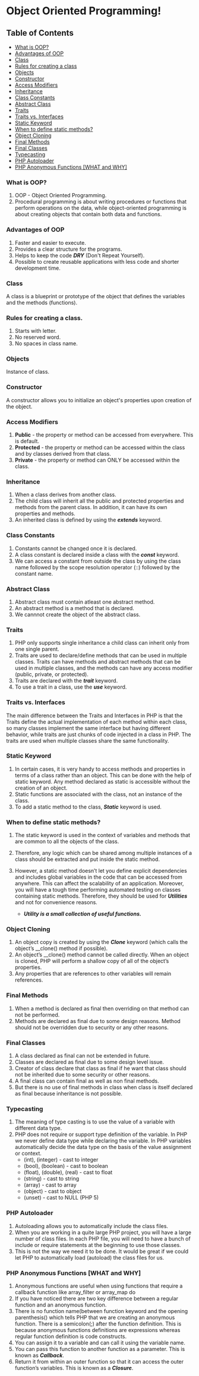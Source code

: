 # Object Oriented Programming! 

## Table of Contents
- [What is OOP?](#what-is-oop)
- [Advantages of OOP](#advantages-of-oop)
- [Class](#class)
- [Rules for creating a class](#rules-for-creating-a-class)
- [Objects](#objects)
- [Constructor](#constructor)
- [Access Modifiers](#access-modifiers)
- [Inheritance](#inheritance)
- [Class Constants](#class-constants)
- [Abstract Class](#abstract-class)
- [Traits](#traits)
- [Traits vs. Interfaces](#traits-vs-interfaces)
- [Static Keyword](#static-keyword)
- [When to define static methods?](#when-to-define-static-methods)
- [Object Cloning](#object-cloning)
- [Final Methods](#final-methods)
- [Final Classes](#final-classes)
- [Typecasting](#typecasting)
- [PHP Autoloader](#php-autoloader)
- [PHP Anonymous Functions [WHAT and WHY]](#php-anonymous-functions-what-and-why)

### What is OOP?
1. OOP - Object Oriented Programming.
2. Procedural programming is about writing procedures or functions that perform operations on the data, while object-oriented programming is about creating objects that contain both data and functions.

### Advantages of OOP
1. Faster and easier to execute.
2. Provides a clear structure for the programs.
3. Helps to keep the code **_DRY_** (Don't Repeat Yourself).
4. Possible to create reusable applications with less code and shorter development time.

### Class
A class is a blueprint or prototype of the object that defines the variables and the methods (functions).

### Rules for creating a class.
1. Starts with letter.
2. No reserved word.
3. No spaces in class name.

### Objects
Instance of class.

### Constructor
A constructor allows you to initialize an object's properties upon creation of the object.

### Access Modifiers 
1. **Public** - the property or method can be accessed from everywhere. This is default.
2. **Protected** - the property or method can be accessed within the class and by classes derived from that class.
3. **Private** - the property or method can ONLY be accessed within the class.

### Inheritance
1. When a class derives from another class.
2. The child class will inherit all the public and protected properties and methods from the parent class. In addition, it can have its own properties and methods.
3. An inherited class is defined by using the **_extends_** keyword.

### Class Constants
1. Constants cannot be changed once it is declared.
2. A class constant is declared inside a class with the **_const_** keyword.
3. We can access a constant from outside the class by using the class name followed by the scope resolution operator (::) followed by the constant name.

### Abstract Class
1. Abstract class must contain atleast one abstract method.
2. An abstract method is a method that is declared.
3. We cannnot create the object of the abstract class.

### Traits
1. PHP only supports single inheritance a child class can inherit only from one single parent.
2. Traits are used to declare/define methods that can be used in multiple classes. Traits can have methods and abstract methods that can be used in multiple classes, and the methods can have any access modifier (public, private, or protected).
3. Traits are declared with the **_trait_** keyword.
4. To use a trait in a class, use the **_use_** keyword.

### Traits vs. Interfaces
The main difference between the Traits and Interfaces in PHP is that the Traits define the actual implementation of each method within each class,
so many classes implement the same interface but having different behavior, while traits are just chunks of code injected in a class in PHP.
The traits are used when multiple classes share the same functionality.

### Static Keyword
1. In certain cases, it is very handy to access methods and properties in terms of a class rather than an object. This can be done with the help of static keyword. Any method declared as static is accessible without the creation of an object.
2. Static functions are associated with the class, not an instance of the class.
3. To add a static method to the class, **_Static_** keyword is used.

### When to define static methods?
1. The static keyword is used in the context of variables and methods that are common to all the objects of the class.
2. Therefore, any logic which can be shared among multiple instances of a class should be extracted and put inside the static method.
3. However, a static method doesn’t let you define explicit dependencies and includes global variables in the code that can be accessed
from anywhere. This can affect the scalability of an application. Moreover, you will have a tough time performing automated testing on
classes containing static methods. Therefore, they should be used for **_Utilities_** and not for convenience reasons.

	* **_Utility is a small collection of useful functions._**

### Object Cloning
1. An object copy is created by using the **_Clone_** keyword (which calls the object’s __clone() method if possible).
2. An object’s __clone() method cannot be called directly. When an object is cloned, PHP will perform a shallow copy of all of the object’s properties. 
4. Any properties that are references to other variables will remain references.

### Final Methods
1. When a method is declared as final then overriding on that method can not be performed.
2. Methods are declared as final due to some design reasons. Method should not be overridden due to security or any other reasons.

### Final Classes 
1. A class declared as final can not be extended in future.
2. Classes are declared as final due to some design level issue.
3. Creator of class declare that class as final if he want that class should not be inherited due to some security or other reasons.
4. A final class can contain final as well as non final methods.
5. But there is no use of final methods in class when class is itself declared as final because inheritance is not possible.

### Typecasting
1. The meaning of type casting is to use the value of a variable with different data type.
2. PHP does not require or support type definition of the variable. In PHP we never define data type while declaring the variable. In PHP variables automatically decide the data type on the basis of the value assignment or context.
	* (int), (integer) - cast to integer
	* (bool), (boolean) - cast to boolean
	* (float), (double), (real) - cast to float
	* (string) - cast to string
	* (array) - cast to array
	* (object) - cast to object
	* (unset) - cast to NULL (PHP 5)

### PHP Autoloader
1. Autoloading allows you to automatically include the class files.
2. When you are working in a quite large PHP project, you will have a large number of class files. In each PHP file, you will need to have a bunch of include or require statements at the beginning to use those classes.
3. This is not the way we need it to be done. It would be great if we could let PHP to automatically load (autoload) the class files for us.

### PHP Anonymous Functions [WHAT and WHY]
1. Anonymous functions are useful when using functions that require a callback function like array_filter or array_map do
2. If you have noticed there are two key difference between a regular function and an anonymous function.
3. There is no function name(between function keyword and the opening parenthesis() which tells PHP that we are creating an anonymous function.
There is a semicolon(;) after the function definition. This is because anonymous functions definitions are expressions whereas regular function 
definition is code constructs.
4. You can assign it to a variable and can call it using the variable name.
5. You can pass this function to another function as a parameter. This is known as **_Callback_**.
6. Return it from within an outer function so that it can access the outer function’s variables. This is known as a **_Closure_**.